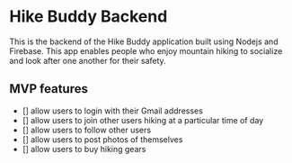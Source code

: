 # Hike Buddy Backend
This is the backend of the Hike Buddy application built using Nodejs and Firebase.
This app enables people who enjoy mountain hiking to socialize and look after one another for their safety.

## MVP features
- [] allow users to login with their Gmail addresses
- [] allow users to join other users hiking at a particular time of day
- [] allow users to follow other users
- [] allow users to post photos of themselves
- [] allow users to buy hiking gears
